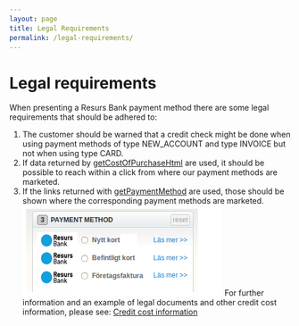 ```yaml
---
layout: page
title: Legal Requirements
permalink: /legal-requirements/
---
```


# Legal requirements 

When presenting a Resurs Bank payment method there are some legal
requirements that should be adhered to:
1.  The customer should be warned that a credit check might be done when
    using payment methods of type NEW_ACCOUNT and type INVOICE but not
    when using type CARD.
2.  If data returned by
    [getCostOfPurchaseHtml](getCostOfPurchaseHtml_4653091.html) are
    used, it should be possible to reach within a click from where our
    payment methods are marketed.
3.  If the links returned with
    [getPaymentMethod](getPaymentMethods_950328.html) are used, those
    should be shown where the corresponding payment methods are
    marketed.
![](../attachments/1476296/16057070.png)
For further information and an example of legal documents and other
credit cost information, please see: [Credit cost
information](Concepts-and-Domain_950279.html#ConceptsandDomain-Anchor_CreditCostInformation)
